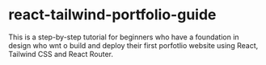 # react-tailwind-portfolio-guide
This is a step-by-step tutorial for beginners who have a foundation in design who wnt o build and deploy their first porfotlio website using React, Tailwind CSS and React Router.

